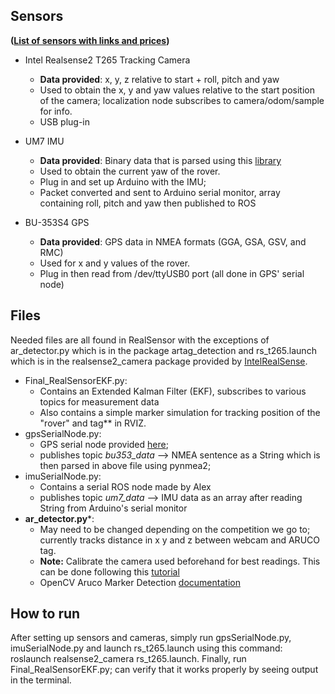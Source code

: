 ## Sensors ## 
**([List of sensors with links and prices](https://docs.google.com/document/d/1mytz9acx1puyt1tQ0szOr_ofm-9RC6v6nYdhvXi_OuU/edit))**
* Intel Realsense2 T265 Tracking Camera
  * __Data provided__: x, y, z relative to start + roll, pitch and yaw
  * Used to obtain the x, y and yaw values relative to the start position of the camera; localization node subscribes to camera/odom/sample for info.
  * USB plug-in
  
* UM7 IMU
  * __Data provided__: Binary data that is parsed using this [library](https://github.com/mikehoyer/UM7-Arduino)
  * Used to obtain the current yaw of the rover.
  * Plug in and set up Arduino with the IMU;
  * Packet converted and sent to Arduino serial monitor, array containing roll, pitch and yaw then published to ROS

* BU-353S4 GPS
  * __Data provided__: GPS data in NMEA formats (GGA, GSA, GSV, and RMC)
  * Used for x and y values of the rover.
  * Plug in then read from /dev/ttyUSB0 port (all done in GPS' serial node)


## Files
Needed files are all found in RealSensor with the exceptions of ar_detector.py which is in the package artag_detection and rs_t265.launch which is in the realsense2_camera package provided by [IntelRealSense](https://github.com/IntelRealSense/realsense-ros).
* Final_RealSensorEKF.py: 
  * Contains an Extended Kalman Filter (EKF), subscribes to various topics for measurement data
  * Also contains a simple marker simulation for tracking position of the "rover" and tag** in RVIZ.
* gpsSerialNode.py: 
  * GPS serial node provided [here](https://www.egr.msu.edu/classes/ece480/capstone/spring15/group14/uploads/4/2/0/3/42036453/wilsonappnote.pdf);
  * publishes topic _bu353_data_ --> NMEA sentence as a String which is then parsed in above file using pynmea2;
* imuSerialNode.py: 
  * Contains a serial ROS node made by Alex
  * publishes topic _um7_data_ --> IMU data as an array after reading String from Arduino's serial monitor
* **ar_detector.py***: 
  * May need to be changed depending on the competition we go to; currently tracks distance in x y and z between webcam and ARUCO tag.
  * **Note:** Calibrate the camera used beforehand for best readings. This can be done following this [tutorial](https://docs.opencv.org/4.5.2/da/d13/tutorial_aruco_calibration.html)
  * OpenCV Aruco Marker Detection [documentation](https://docs.opencv.org/4.5.2/d5/dae/tutorial_aruco_detection.html)

## How to run
After setting up sensors and cameras, simply run gpsSerialNode.py, imuSerialNode.py and launch rs_t265.launch using this command: roslaunch realsense2_camera rs_t265.launch. Finally, run Final_RealSensorEKF.py; can verify that it works properly by seeing output in the terminal.

